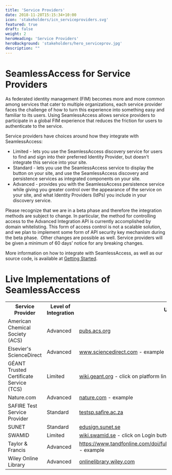```yaml
---
title: 'Service Providers'
date: 2018-11-28T15:15:34+10:00
icon: 'stakeholders/icn_serviceproviders.svg'
featured: true
draft: false
weight: 2
heroHeading: 'Service Providers'
heroBackground: 'stakeholders/hero_serviceprov.jpg'
description: ""
---
```


# SeamlessAccess for Service Providers

As federated identity management (FIM) becomes more and more common among services that cater to multiple organizations, each service provider faces the challenge of how to turn this experience into something easy and familiar to its users. Using SeamlessAccess allows service providers to participate in a global FIM experience that reduces the friction for users to authenticate to the service. 

Service providers have choices around how they integrate with SeamlessAccess:

* Limited - lets you use the SeamlessAccess discovery service for users to find and sign into their preferred Identity Provider, but doesn’t integrate this service into your site.
* Standard - lets you use the SeamlessAccess service to display the button on your site, and use the SeamlessAccess discovery and persistence services as integrated components on your site.
* Advanced - provides you with the SeamlessAccess persistence service while giving you greater control over the appearance of the service on your site, and what Identity Providers (IdPs) you include in your discovery service.

Please recognize that we are in a beta phase and therefore the integration methods are subject to change. In particular, the method for controlling access to the Advanced Integration API is currently accomplished by domain whitelisting. This form of access control is not a scalable solution, and we plan to implement some form of API security key mechanism during the beta phase.  Other changes are possible as well. Service providers will be given a minimum of 60 days’ notice for any breaking changes.

More information on how to integrate with SeamlessAccess, as well as our source code, is available at [Getting Started](/work).

# Live Implementations of SeamlessAccess

<table style="width:100%">
  <tr>
    <th>Service Provider</th>
    <th>Level of Integration</th>
    <th>URL</th>
  </tr>
  <tr>
    <td>American Chemical Society (ACS)</td>
    <td>Advanced</td>
    <td><a href="https://pubs.acs.org/action/ssostart?redirectUri=/page/remoteaccess/confirm">pubs.acs.org</a></td>
  </tr>
      <tr>
    <td>Elsevier's ScienceDirect</td>
    <td>Advanced</td>
    <td><a href="https://www.sciencedirect.com/science/article/pii/S1878535217300990">www.sciencedirect.com</a> - example</td>
  </tr>
  <tr>
    <td>GÉANT Trusted Certificate Service (TCS)</td>
    <td>Limited</td>
    <td><a href="https://wiki.geant.org/display/TCSNT/TCS+Participants+Sectigo">wiki.geant.org</a> - click on platform links</td>
  </tr>
  <tr>
    <td>Nature.com</td>
    <td>Advanced</td>
    <td><a href="https://www.nature.com/articles/s41586-019-1750-x">nature.com</a> - example</td>
  </tr>
  <tr>
    <td>SAFIRE Test Service Provider</td>
    <td>Standard</td>
    <td><a href="https://testsp.safire.ac.za/">testsp.safire.ac.za</a></td>
  </tr>
    </tr>   
    <tr>
    <td>SUNET</td>
    <td>Standard</td>
    <td><a href="https://edusign.sunet.se/">edusign.sunet.se</a></td>
  </tr>   
  <tr>
    <td>SWAMID</td>
    <td>Limited</td>
    <td><a href="https://wiki.swamid.se/">wiki.swamid.se</a> - click on Login button</td>
  </tr>
    <tr>
    <td>Taylor & Francis</td>
    <td>Advanced</td>
    <td><a href="https://www.tandfonline.com/doi/full/10.1080/00049158.2020.1819009">https://www.tandfonline.com/doi/full/10.1080/00049158.2020.1819009</a> - example</td>
  </tr>
    <tr>
    <td>Wiley Online Library</td>
    <td>Advanced</td>
    <td><a href="https://onlinelibrary.wiley.com/doi/full/10.1002/jgc4.1316/">onlinelibrary.wiley.com</a></td>
  </tr>
    

</table>

